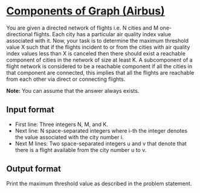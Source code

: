 # [Components of Graph (Airbus)][link]

You are given a directed network of flights i.e. N cities and M one-directional flights. Each city has a particular air quality index value associated with it. Now, your task is to determine the maximum threshold value X such that if the flights incident to or from the cities with air quality index values less than X is canceled then there should exist a reachable component of cities in the network of size at least K. A subcomponent of a flight network is considered to be a reachable component if all the cities in that component are connected, this implies that all the flights are reachable from each other via direct or connecting flights.

**Note:** You can assume that the answer always exists.

## Input format

- First line: Three integers N, M, and K.
- Next line: N space-separated integers where i-th the integer denotes the value associated with the city number i.
- Next M lines: Two space-separated integers u and v that denote that there is a flight available from the city number u to v.

## Output format

Print the maximum threshold value as described in the problem statement.

[link]: https://www.hackerearth.com/practice/algorithms/graphs/strongly-connected-components/practice-problems/algorithm/components-of-graph-2b95e067/
